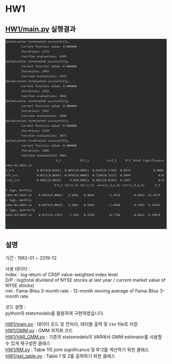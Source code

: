 HW1
================
[HW1/main.py](https://github.com/quant-son/EAP-2020/blob/master/HW1/main.py) 실행결과
---------------------------------------------------------------------------------------
![table](./HW1/example.PNG)  
  

설명
---------------
기간 : 1962-01 ~ 2019-12  
  
사용 데이터 :  
index : log return of CRSP value-weighted index level  
D/P : log(total dividend of NYSE stocks at last year / current market value of NYSE stocks)  
rrel : Fama-Bliss 3-month rate - 12-month moving average of Fama-Bliss 3-month rate  
  
코드 설명 :  
python의 statsmodels를 활용하여 구현하였습니다.  
  
[HW1/main.py](https://github.com/quant-son/EAP-2020/blob/master/HW1/main.py) : 데이터 로드 및 전처리, 테이블 출력 및 csv file로 저장  
[HW1/GMM.py](https://github.com/quant-son/EAP-2020/blob/master/HW1/GMM.py) : GMM 최적화 코드  
[HW1/VAR_GMM.py](https://github.com/quant-son/EAP-2020/blob/master/HW1/VAR_GMM.py) : 기존의 statsmodels의 VAR에서 GMM estimator를 사용할 수 있게 재구성한 클래스  
[HW1/RM.py](https://github.com/quant-son/EAP-2020/blob/master/HW1/RM.py) : Table 1의 joint significance 및 R^2를 계산하기 위한 클래스  
[HW1/get_table.py](https://github.com/quant-son/EAP-2020/blob/master/HW1/get_table.py) : Table 1 및 2를 출력하기 위한 클래스  
  


